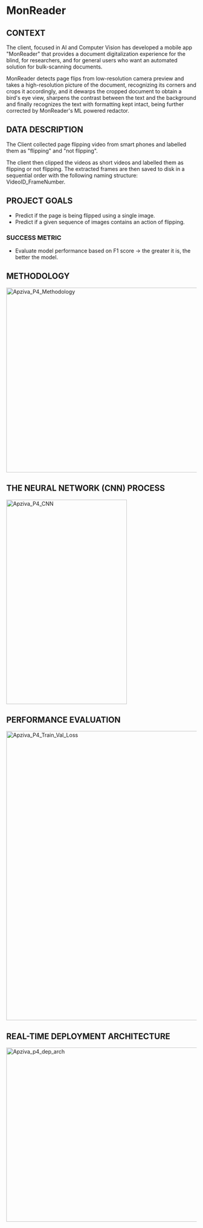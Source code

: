 # MonReader

## CONTEXT

The client, focused in AI and Computer Vision has developed a mobile app "MonReader" that provides a document digitalization experience for the blind, for researchers, and for general users who want an automated solution for bulk-scanning documents.  

MonReader detects page flips from low-resolution camera preview and takes a high-resolution picture of the document, recognizing its corners and crops it accordingly, and it dewarps the cropped document to obtain a bird's eye view, sharpens the contrast between the text and the background and finally recognizes the text with formatting kept intact, being further corrected by MonReader's ML powered redactor.

## DATA DESCRIPTION

The Client collected page flipping video from smart phones and labelled them as "flipping" and "not flipping".

The client then clipped the videos as short videos and labelled them as flipping or not flipping. The extracted frames are then saved to disk in a sequential order with the following naming structure: VideoID_FrameNumber.

## PROJECT GOALS
- Predict if the page is being flipped using a single image.
- Predict if a given sequence of images contains an action of flipping.

### SUCCESS METRIC 
 - Evaluate model performance based on F1 score -> the greater it is, the better the model.

## METHODOLOGY

<img width="1471" height="488" alt="Apziva_P4_Methodology" src="https://github.com/user-attachments/assets/d17e81fd-13aa-45f0-9c9b-f7f23a3f49f1" />

## THE NEURAL NETWORK (CNN) PROCESS

<img width="319" height="540" alt="Apziva_P4_CNN" src="https://github.com/user-attachments/assets/34ec6b92-81cf-4604-84d1-9d315b2b1d70" />

## PERFORMANCE EVALUATION

<img width="1188" height="764" alt="Apziva_P4_Train_Val_Loss" src="https://github.com/user-attachments/assets/e764bf2a-8f35-4c28-9d36-5a6c00c3983e" />


## REAL-TIME DEPLOYMENT ARCHITECTURE

<img width="635" height="460" alt="Apziva_p4_dep_arch" src="https://github.com/user-attachments/assets/7340c7a4-8f9f-465e-a5b8-8d67f0009890" />


